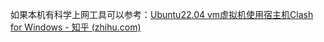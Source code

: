 如果本机有科学上网工具可以参考：[Ubuntu22.04 vm虚拟机使用宿主机Clash for Windows - 知乎 (zhihu.com)](https://zhuanlan.zhihu.com/p/518319836#)

